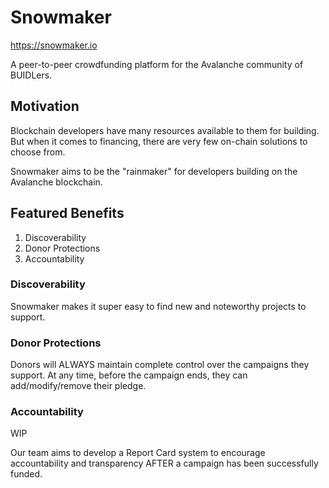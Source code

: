 # Snowmaker

https://snowmaker.io

A peer-to-peer crowdfunding platform for the Avalanche community of BUIDLers.

## Motivation

Blockchain developers have many resources available to them for building. But when it comes to financing, there are very few on-chain solutions to choose from.

Snowmaker aims to be the "rainmaker" for developers building on the Avalanche blockchain.

## Featured Benefits

1. Discoverability
2. Donor Protections
3. Accountability

### Discoverability

Snowmaker makes it super easy to find new and noteworthy projects to support.

### Donor Protections

Donors will ALWAYS maintain complete control over the campaigns they support. At any time, before the campaign ends, they can add/modify/remove their pledge.

### Accountability

WIP

Our team aims to develop a Report Card system to encourage accountability and transparency AFTER a campaign has been successfully funded.
